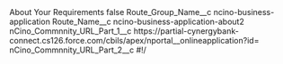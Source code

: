 <?xml version="1.0" encoding="UTF-8"?>
<CustomMetadata xmlns="http://soap.sforce.com/2006/04/metadata" xmlns:xsi="http://www.w3.org/2001/XMLSchema-instance" xmlns:xsd="http://www.w3.org/2001/XMLSchema">
    <label>About Your Requirements</label>
    <protected>false</protected>
    <values>
        <field>Route_Group_Name__c</field>
        <value xsi:type="xsd:string">ncino-business-application</value>
    </values>
    <values>
        <field>Route_Name__c</field>
        <value xsi:type="xsd:string">ncino-business-application-about2</value>
    </values>
    <values>
        <field>nCino_Commnnity_URL_Part_1__c</field>
        <value xsi:type="xsd:string">https://partial-cynergybank-connect.cs126.force.com/cbils/apex/nportal__onlineapplication?id=</value>
    </values>
    <values>
        <field>nCino_Commnnity_URL_Part_2__c</field>
        <value xsi:type="xsd:string">#!/</value>
    </values>
</CustomMetadata>
